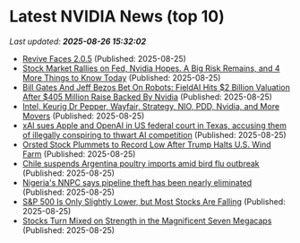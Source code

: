 # Latest NVIDIA News (top 10)
_Last updated: **2025-08-26 15:32:02**_

- [Revive Faces 2.0.5](https://post.rlsbb.cc/revive-faces-2-0-5/) (Published: 2025-08-25)
- [Stock Market Rallies on Fed, Nvidia Hopes. A Big Risk Remains, and 4 More Things to Know Today](https://biztoc.com/x/1d2d6a73fea5c66a) (Published: 2025-08-25)
- [Bill Gates And Jeff Bezos Bet On Robots: FieldAI Hits $2 Billion Valuation After $405 Million Raise Backed By Nvidia](https://biztoc.com/x/64e2d6bf63781601) (Published: 2025-08-25)
- [Intel, Keurig Dr Pepper, Wayfair, Strategy, NIO, PDD, Nvidia, and More Movers](https://biztoc.com/x/f1e9aef5c3097248) (Published: 2025-08-25)
- [xAI sues Apple and OpenAI in US federal court in Texas, accusing them of illegally conspiring to thwart AI competition](https://biztoc.com/x/fce9fa329bee4830) (Published: 2025-08-25)
- [Orsted Stock Plummets to Record Low After Trump Halts U.S. Wind Farm](https://biztoc.com/x/30c7e56766279539) (Published: 2025-08-25)
- [Chile suspends Argentina poultry imports amid bird flu outbreak](https://biztoc.com/x/47b08ae163960948) (Published: 2025-08-25)
- [Nigeria's NNPC says pipeline theft has been nearly eliminated](https://biztoc.com/x/f11781c9612ece4e) (Published: 2025-08-25)
- [S&P 500 Is Only Slightly Lower, but Most Stocks Are Falling](https://biztoc.com/x/dd04023b3b0ff06c) (Published: 2025-08-25)
- [Stocks Turn Mixed on Strength in the Magnificent Seven Megacaps](https://biztoc.com/x/11ac7eb71ab0befb) (Published: 2025-08-25)
